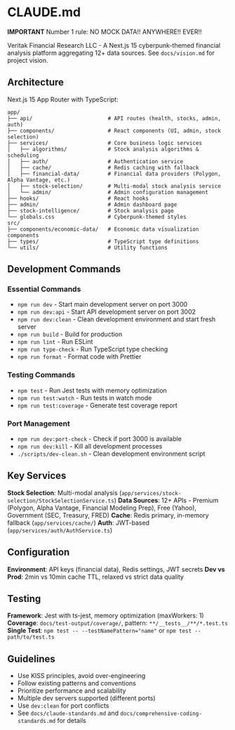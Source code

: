 # CLAUDE.md
**IMPORTANT** Number 1 rule: NO MOCK DATA!! ANYWHERE!! EVER!!

Veritak Financial Research LLC - A Next.js 15 cyberpunk-themed financial analysis platform aggregating 12+ data sources. See `docs/vision.md` for project vision.

## Architecture

Next.js 15 App Router with TypeScript:

```
app/
├── api/                        # API routes (health, stocks, admin, auth)
├── components/                 # React components (UI, admin, stock selection)
├── services/                   # Core business logic services
│   ├── algorithms/             # Stock analysis algorithms & scheduling
│   ├── auth/                   # Authentication service
│   ├── cache/                  # Redis caching with fallback
│   ├── financial-data/         # Financial data providers (Polygon, Alpha Vantage, etc.)
│   ├── stock-selection/        # Multi-modal stock analysis service
│   └── admin/                  # Admin configuration management
├── hooks/                      # React hooks
├── admin/                      # Admin dashboard page
├── stock-intelligence/         # Stock analysis page
└── globals.css                 # Cyberpunk-themed styles
src/
├── components/economic-data/   # Economic data visualization components
├── types/                      # TypeScript type definitions
└── utils/                      # Utility functions
```

## Development Commands

### Essential Commands
- `npm run dev` - Start main development server on port 3000
- `npm run dev:api` - Start API development server on port 3002
- `npm run dev:clean` - Clean development environment and start fresh server
- `npm run build` - Build for production
- `npm run lint` - Run ESLint
- `npm run type-check` - Run TypeScript type checking
- `npm run format` - Format code with Prettier

### Testing Commands
- `npm test` - Run Jest tests with memory optimization
- `npm run test:watch` - Run tests in watch mode
- `npm run test:coverage` - Generate test coverage report

### Port Management
- `npm run dev:port-check` - Check if port 3000 is available
- `npm run dev:kill` - Kill all development processes
- `./scripts/dev-clean.sh` - Clean development environment script

## Key Services

**Stock Selection**: Multi-modal analysis (`app/services/stock-selection/StockSelectionService.ts`)
**Data Sources**: 12+ APIs - Premium (Polygon, Alpha Vantage, Financial Modeling Prep), Free (Yahoo), Government (SEC, Treasury, FRED)
**Cache**: Redis primary, in-memory fallback (`app/services/cache/`)
**Auth**: JWT-based (`app/services/auth/AuthService.ts`)

## Configuration
**Environment**: API keys (financial data), Redis settings, JWT secrets
**Dev vs Prod**: 2min vs 10min cache TTL, relaxed vs strict data quality

## Testing
**Framework**: Jest with ts-jest, memory optimization (maxWorkers: 1)
**Coverage**: `docs/test-output/coverage/`, pattern: `**/__tests__/**/*.test.ts`
**Single Test**: `npm test -- --testNamePattern="name"` or `npm test -- path/to/test.ts`

## Guidelines
- Use KISS principles, avoid over-engineering
- Follow existing patterns and conventions
- Prioritize performance and scalability
- Multiple dev servers supported (different ports)
- Use `dev:clean` for port conflicts
- See `docs/claude-standards.md` and `docs/comprehensive-coding-standards.md` for details